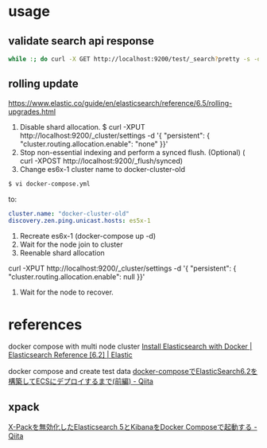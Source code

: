 
# usage

## validate search api response
```bash
while :; do curl -X GET http://localhost:9200/test/_search?pretty -s -o /dev/null -w "\ncode:%{http_code}, size:%{size_download}"; sleep 5; done
```

## rolling update
https://www.elastic.co/guide/en/elasticsearch/reference/6.5/rolling-upgrades.html

1. Disable shard allocation. 
$ curl -XPUT http://localhost:9200/_cluster/settings -d '{ "persistent": {  "cluster.routing.allocation.enable": "none" }}'
1. Stop non-essential indexing and perform a synced flush. (Optional) ( curl -XPOST http://localhost:9200/_flush/synced)
1. Change es6x-1 cluster name  to docker-cluster-old

```bash
$ vi docker-compose.yml
```

to:
```yaml
cluster.name: "docker-cluster-old"
discovery.zen.ping.unicast.hosts: es5x-1
```

1. Recreate es6x-1 (docker-compose up -d)
1. Wait for the node join to cluster
1. Reenable shard allocation

curl -XPUT http://localhost:9200/_cluster/settings -d '{  "persistent": {    "cluster.routing.allocation.enable": null  }}'
1. Wait for the node to recover.


# references

docker compose with multi node cluster
[Install Elasticsearch with Docker | Elasticsearch Reference [6.2] | Elastic](https://www.elastic.co/guide/en/elasticsearch/reference/6.2/docker.html)

docker compose and create test data
[docker-composeでElasticSearch6.2を構築してECSにデプロイするまで(前編) - Qiita](https://qiita.com/yasumon/items/2ee09bde35c19e29495b)


## xpack
[X-Packを無効化したElasticsearch 5とKibanaをDocker Composeで起動する - Qiita](https://qiita.com/ganta/items/90fb0e754f8722bb6adb)

